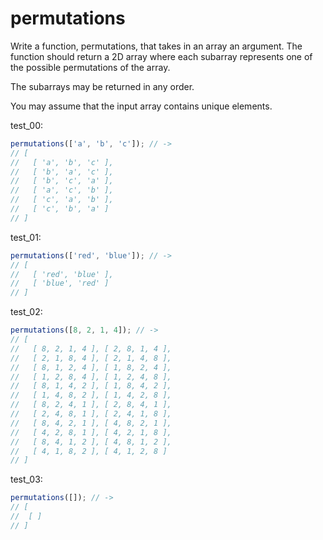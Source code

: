 # permutations

Write a function, permutations, that takes in an array an argument. The function should return a 2D array where each subarray represents one of the possible permutations of the array.

The subarrays may be returned in any order.

You may assume that the input array contains unique elements.

test_00:
```js
permutations(['a', 'b', 'c']); // -> 
// [ 
//   [ 'a', 'b', 'c' ], 
//   [ 'b', 'a', 'c' ], 
//   [ 'b', 'c', 'a' ], 
//   [ 'a', 'c', 'b' ], 
//   [ 'c', 'a', 'b' ], 
//   [ 'c', 'b', 'a' ] 
// ] 
```

test_01:
```js
permutations(['red', 'blue']); // ->
// [ 
//   [ 'red', 'blue' ], 
//   [ 'blue', 'red' ] 
// ]
```

test_02:
```js
permutations([8, 2, 1, 4]); // ->
// [ 
//   [ 8, 2, 1, 4 ], [ 2, 8, 1, 4 ], 
//   [ 2, 1, 8, 4 ], [ 2, 1, 4, 8 ], 
//   [ 8, 1, 2, 4 ], [ 1, 8, 2, 4 ], 
//   [ 1, 2, 8, 4 ], [ 1, 2, 4, 8 ], 
//   [ 8, 1, 4, 2 ], [ 1, 8, 4, 2 ], 
//   [ 1, 4, 8, 2 ], [ 1, 4, 2, 8 ], 
//   [ 8, 2, 4, 1 ], [ 2, 8, 4, 1 ], 
//   [ 2, 4, 8, 1 ], [ 2, 4, 1, 8 ], 
//   [ 8, 4, 2, 1 ], [ 4, 8, 2, 1 ], 
//   [ 4, 2, 8, 1 ], [ 4, 2, 1, 8 ], 
//   [ 8, 4, 1, 2 ], [ 4, 8, 1, 2 ], 
//   [ 4, 1, 8, 2 ], [ 4, 1, 2, 8 ] 
// ] 
```

test_03:
```js
permutations([]); // ->
// [
//  [ ]
// ]
```
